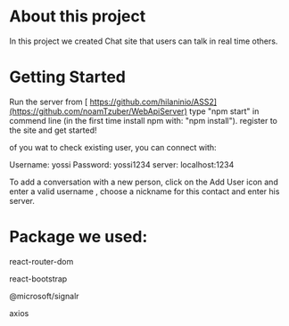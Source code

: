
# About this project
In this project we created Chat site that users can talk in real time others.

# Getting Started
Run the server from [ https://github.com/hilaninio/ASS2](https://github.com/noamTzuber/WebApiServer)
type "npm start" in commend line (in the first time install npm with: "npm install").
register to the site and get started!

of you wat to check existing user, you can connect with:

Username: yossi
Password: yossi1234
server: localhost:1234

To add a conversation with a new person, click on the Add User icon and enter a valid username , choose a nickname for this contact and enter his server.


# Package we used:

react-router-dom

react-bootstrap

@microsoft/signalr

axios



